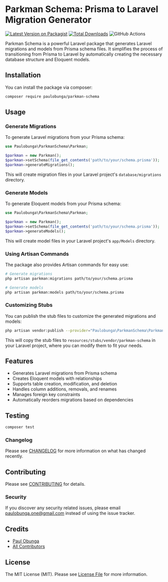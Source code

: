 # Parkman Schema: Prisma to Laravel Migration Generator

[![Latest Version on Packagist](https://img.shields.io/packagist/v/paulobunga/parkman-schema.svg?style=flat-square)](https://packagist.org/packages/paulobunga/parkman-schema)
[![Total Downloads](https://img.shields.io/packagist/dt/paulobunga/parkman-schema.svg?style=flat-square)](https://packagist.org/packages/paulobunga/parkman-schema)
![GitHub Actions](https://github.com/paulobunga/parkman-schema/actions/workflows/main.yml/badge.svg)

Parkman Schema is a powerful Laravel package that generates Laravel migrations and models from Prisma schema files. It simplifies the process of transitioning from Prisma to Laravel by automatically creating the necessary database structure and Eloquent models.

## Installation

You can install the package via composer:

```bash
composer require paulobunga/parkman-schema
```

## Usage

### Generate Migrations

To generate Laravel migrations from your Prisma schema:

```php
use Paulobunga\ParkmanSchema\Parkman;

$parkman = new Parkman();
$parkman->setSchema(file_get_contents('path/to/your/schema.prisma'));
$parkman->generateMigrations();
```

This will create migration files in your Laravel project's `database/migrations` directory.

### Generate Models

To generate Eloquent models from your Prisma schema:

```php
use Paulobunga\ParkmanSchema\Parkman;

$parkman = new Parkman();
$parkman->setSchema(file_get_contents('path/to/your/schema.prisma'));
$parkman->generateModels();
```

This will create model files in your Laravel project's `app/Models` directory.

### Using Artisan Commands

The package also provides Artisan commands for easy use:

```bash
# Generate migrations
php artisan parkman:migrations path/to/your/schema.prisma

# Generate models
php artisan parkman:models path/to/your/schema.prisma
```

### Customizing Stubs

You can publish the stub files to customize the generated migrations and models:

```bash
php artisan vendor:publish --provider="Paulobunga\ParkmanSchema\ParkmanSchemaServiceProvider" --tag="stubs"
```

This will copy the stub files to `resources/stubs/vendor/parkman-schema` in your Laravel project, where you can modify them to fit your needs.

## Features

- Generates Laravel migrations from Prisma schema
- Creates Eloquent models with relationships
- Supports table creation, modification, and deletion
- Handles column additions, removals, and renames
- Manages foreign key constraints
- Automatically reorders migrations based on dependencies

## Testing

```bash
composer test
```

### Changelog

Please see [CHANGELOG](CHANGELOG.md) for more information on what has changed recently.

## Contributing

Please see [CONTRIBUTING](CONTRIBUTING.md) for details.

### Security

If you discover any security related issues, please email paulobunga.one@gmail.com instead of using the issue tracker.

## Credits

- [Paul Obunga](https://github.com/paulobunga)
- [All Contributors](../../contributors)

## License

The MIT License (MIT). Please see [License File](LICENSE.md) for more information.